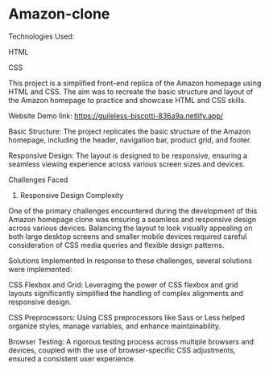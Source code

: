 # Amazon-clone

Technologies Used:

HTML

CSS

This project is a simplified front-end replica of the Amazon homepage using HTML and CSS. The aim was to recreate the basic structure and layout of the Amazon homepage to practice and showcase HTML and CSS skills.


Website Demo link: https://guileless-biscotti-836a9a.netlify.app/

Basic Structure: The project replicates the basic structure of the Amazon homepage, including the header, navigation bar, product grid, and footer.

Responsive Design: The layout is designed to be responsive, ensuring a seamless viewing experience across various screen sizes and devices.

Challenges Faced
1. Responsive Design Complexity

One of the primary challenges encountered during the development of this Amazon homepage clone was ensuring a seamless and responsive design across various devices. Balancing the layout to look visually appealing on both large desktop screens and smaller mobile devices required careful consideration of CSS media queries and flexible design patterns.

Solutions Implemented
In response to these challenges, several solutions were implemented:

CSS Flexbox and Grid: Leveraging the power of CSS flexbox and grid layouts significantly simplified the handling of complex alignments and responsive design.

CSS Preprocessors: Using CSS preprocessors like Sass or Less helped organize styles, manage variables, and enhance maintainability.

Browser Testing: A rigorous testing process across multiple browsers and devices, coupled with the use of browser-specific CSS adjustments, ensured a consistent user experience.

